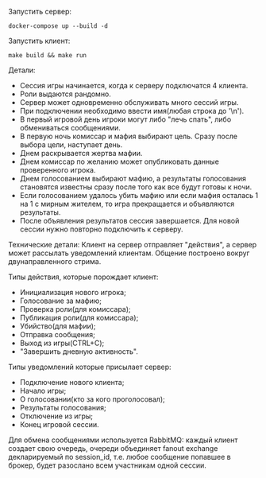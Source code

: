 Запустить сервер:

```(bash)
docker-compose up --build -d
```

Запустить клиент:

```(bash)
make build && make run
```

Детали:
* Сессия игры начинается, когда к серверу подключатся 4 клиента.
* Роли выдаются рандомно.
* Сервер может одновременно обслуживать много сессий игры.
* При подключении необходимо ввести имя(любая строка до '\n').
* В первый игровой день игроки могут либо "лечь спать", либо обмениваться сообщениями.
* В первую ночь комиссар и мафия выбирают цель. Сразу после выбора цели, наступает день.
* Днем раскрывается жертва мафии.
* Днем комиссар по желанию может опубликовать данные проверенного игрока.
* Днем голосованием выбирают мафию, а результаты голосования становятся известны сразу после того как все будут готовы к ночи.
* Если голосованием удалось убить мафию или если мафия осталась 1 на 1 с мирным жителем, то игра прекращается и объявляются результаты.
* После объявления результатов сессия завершается. Для новой сессии нужно повторно подключить к серверу.


Технические детали:
Клиент на сервер отправляет "действия", а сервер может рассылать уведомлений клиентам. Общение построено вокруг двунаправленного стрима.

Типы действия, которые порождает клиент:
* Инициализация нового игрока;
* Голосование за мафию;
* Проверка роли(для комиссара);
* Публикация роли(для комиссара);
* Убийство(для мафии);
* Отправка сообщения;
* Выход из игры(CTRL+C);
* "Завершить дневную активность".


Типы уведомлений которые присылает сервер:
* Подключение нового клиента;
* Начало игры;
* О голосовании(кто за кого проголосовал);
* Результаты голосования;
* Отключение из игры;
* Конец игровой сессии.

Для обмена сообщениями используется RabbitMQ: каждый клиент создает свою очередь, очереди объединяет fanout exchange декларируемый по session_id, т.е. любое сообщение попавшее в брокер, будет разослано всем участникам одной сессии.